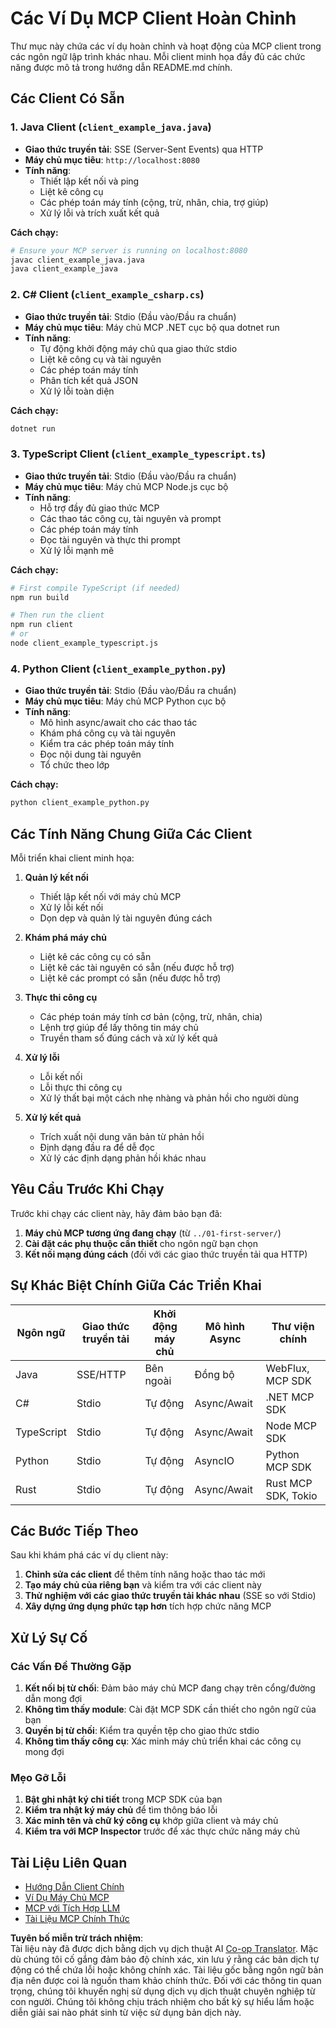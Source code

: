 <!--
CO_OP_TRANSLATOR_METADATA:
{
  "original_hash": "8358c13b5b6877e475674697cdc1a904",
  "translation_date": "2025-08-18T17:24:34+00:00",
  "source_file": "03-GettingStarted/02-client/complete_examples.md",
  "language_code": "vi"
}
-->
# Các Ví Dụ MCP Client Hoàn Chỉnh

Thư mục này chứa các ví dụ hoàn chỉnh và hoạt động của MCP client trong các ngôn ngữ lập trình khác nhau. Mỗi client minh họa đầy đủ các chức năng được mô tả trong hướng dẫn README.md chính.

## Các Client Có Sẵn

### 1. Java Client (`client_example_java.java`)

- **Giao thức truyền tải**: SSE (Server-Sent Events) qua HTTP
- **Máy chủ mục tiêu**: `http://localhost:8080`
- **Tính năng**:
  - Thiết lập kết nối và ping
  - Liệt kê công cụ
  - Các phép toán máy tính (cộng, trừ, nhân, chia, trợ giúp)
  - Xử lý lỗi và trích xuất kết quả

**Cách chạy:**

```bash
# Ensure your MCP server is running on localhost:8080
javac client_example_java.java
java client_example_java
```

### 2. C# Client (`client_example_csharp.cs`)

- **Giao thức truyền tải**: Stdio (Đầu vào/Đầu ra chuẩn)
- **Máy chủ mục tiêu**: Máy chủ MCP .NET cục bộ qua dotnet run
- **Tính năng**:
  - Tự động khởi động máy chủ qua giao thức stdio
  - Liệt kê công cụ và tài nguyên
  - Các phép toán máy tính
  - Phân tích kết quả JSON
  - Xử lý lỗi toàn diện

**Cách chạy:**

```bash
dotnet run
```

### 3. TypeScript Client (`client_example_typescript.ts`)

- **Giao thức truyền tải**: Stdio (Đầu vào/Đầu ra chuẩn)
- **Máy chủ mục tiêu**: Máy chủ MCP Node.js cục bộ
- **Tính năng**:
  - Hỗ trợ đầy đủ giao thức MCP
  - Các thao tác công cụ, tài nguyên và prompt
  - Các phép toán máy tính
  - Đọc tài nguyên và thực thi prompt
  - Xử lý lỗi mạnh mẽ

**Cách chạy:**

```bash
# First compile TypeScript (if needed)
npm run build

# Then run the client
npm run client
# or
node client_example_typescript.js
```

### 4. Python Client (`client_example_python.py`)

- **Giao thức truyền tải**: Stdio (Đầu vào/Đầu ra chuẩn)  
- **Máy chủ mục tiêu**: Máy chủ MCP Python cục bộ
- **Tính năng**:
  - Mô hình async/await cho các thao tác
  - Khám phá công cụ và tài nguyên
  - Kiểm tra các phép toán máy tính
  - Đọc nội dung tài nguyên
  - Tổ chức theo lớp

**Cách chạy:**

```bash
python client_example_python.py
```

## Các Tính Năng Chung Giữa Các Client

Mỗi triển khai client minh họa:

1. **Quản lý kết nối**
   - Thiết lập kết nối với máy chủ MCP
   - Xử lý lỗi kết nối
   - Dọn dẹp và quản lý tài nguyên đúng cách

2. **Khám phá máy chủ**
   - Liệt kê các công cụ có sẵn
   - Liệt kê các tài nguyên có sẵn (nếu được hỗ trợ)
   - Liệt kê các prompt có sẵn (nếu được hỗ trợ)

3. **Thực thi công cụ**
   - Các phép toán máy tính cơ bản (cộng, trừ, nhân, chia)
   - Lệnh trợ giúp để lấy thông tin máy chủ
   - Truyền tham số đúng cách và xử lý kết quả

4. **Xử lý lỗi**
   - Lỗi kết nối
   - Lỗi thực thi công cụ
   - Xử lý thất bại một cách nhẹ nhàng và phản hồi cho người dùng

5. **Xử lý kết quả**
   - Trích xuất nội dung văn bản từ phản hồi
   - Định dạng đầu ra để dễ đọc
   - Xử lý các định dạng phản hồi khác nhau

## Yêu Cầu Trước Khi Chạy

Trước khi chạy các client này, hãy đảm bảo bạn đã:

1. **Máy chủ MCP tương ứng đang chạy** (từ `../01-first-server/`)
2. **Cài đặt các phụ thuộc cần thiết** cho ngôn ngữ bạn chọn
3. **Kết nối mạng đúng cách** (đối với các giao thức truyền tải qua HTTP)

## Sự Khác Biệt Chính Giữa Các Triển Khai

| Ngôn ngữ   | Giao thức truyền tải | Khởi động máy chủ | Mô hình Async | Thư viện chính       |
|------------|----------------------|-------------------|---------------|---------------------|
| Java       | SSE/HTTP            | Bên ngoài         | Đồng bộ       | WebFlux, MCP SDK    |
| C#         | Stdio               | Tự động           | Async/Await   | .NET MCP SDK        |
| TypeScript | Stdio               | Tự động           | Async/Await   | Node MCP SDK        |
| Python     | Stdio               | Tự động           | AsyncIO       | Python MCP SDK      |
| Rust       | Stdio               | Tự động           | Async/Await   | Rust MCP SDK, Tokio |

## Các Bước Tiếp Theo

Sau khi khám phá các ví dụ client này:

1. **Chỉnh sửa các client** để thêm tính năng hoặc thao tác mới
2. **Tạo máy chủ của riêng bạn** và kiểm tra với các client này
3. **Thử nghiệm với các giao thức truyền tải khác nhau** (SSE so với Stdio)
4. **Xây dựng ứng dụng phức tạp hơn** tích hợp chức năng MCP

## Xử Lý Sự Cố

### Các Vấn Đề Thường Gặp

1. **Kết nối bị từ chối**: Đảm bảo máy chủ MCP đang chạy trên cổng/đường dẫn mong đợi
2. **Không tìm thấy module**: Cài đặt MCP SDK cần thiết cho ngôn ngữ của bạn
3. **Quyền bị từ chối**: Kiểm tra quyền tệp cho giao thức stdio
4. **Không tìm thấy công cụ**: Xác minh máy chủ triển khai các công cụ mong đợi

### Mẹo Gỡ Lỗi

1. **Bật ghi nhật ký chi tiết** trong MCP SDK của bạn
2. **Kiểm tra nhật ký máy chủ** để tìm thông báo lỗi
3. **Xác minh tên và chữ ký công cụ** khớp giữa client và máy chủ
4. **Kiểm tra với MCP Inspector** trước để xác thực chức năng máy chủ

## Tài Liệu Liên Quan

- [Hướng Dẫn Client Chính](./README.md)
- [Ví Dụ Máy Chủ MCP](../../../../03-GettingStarted/01-first-server)
- [MCP với Tích Hợp LLM](../../../../03-GettingStarted/03-llm-client)
- [Tài Liệu MCP Chính Thức](https://modelcontextprotocol.io/)

**Tuyên bố miễn trừ trách nhiệm**:  
Tài liệu này đã được dịch bằng dịch vụ dịch thuật AI [Co-op Translator](https://github.com/Azure/co-op-translator). Mặc dù chúng tôi cố gắng đảm bảo độ chính xác, xin lưu ý rằng các bản dịch tự động có thể chứa lỗi hoặc không chính xác. Tài liệu gốc bằng ngôn ngữ bản địa nên được coi là nguồn tham khảo chính thức. Đối với các thông tin quan trọng, chúng tôi khuyến nghị sử dụng dịch vụ dịch thuật chuyên nghiệp từ con người. Chúng tôi không chịu trách nhiệm cho bất kỳ sự hiểu lầm hoặc diễn giải sai nào phát sinh từ việc sử dụng bản dịch này.